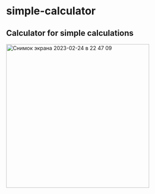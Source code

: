 # simple-calculator
## Calculator for simple calculations
<img width="385" alt="Снимок экрана 2023-02-24 в 22 47 09" src="https://user-images.githubusercontent.com/79561448/221244508-23eb95d5-90a4-4342-8a32-8c1ec0d62d12.png">
